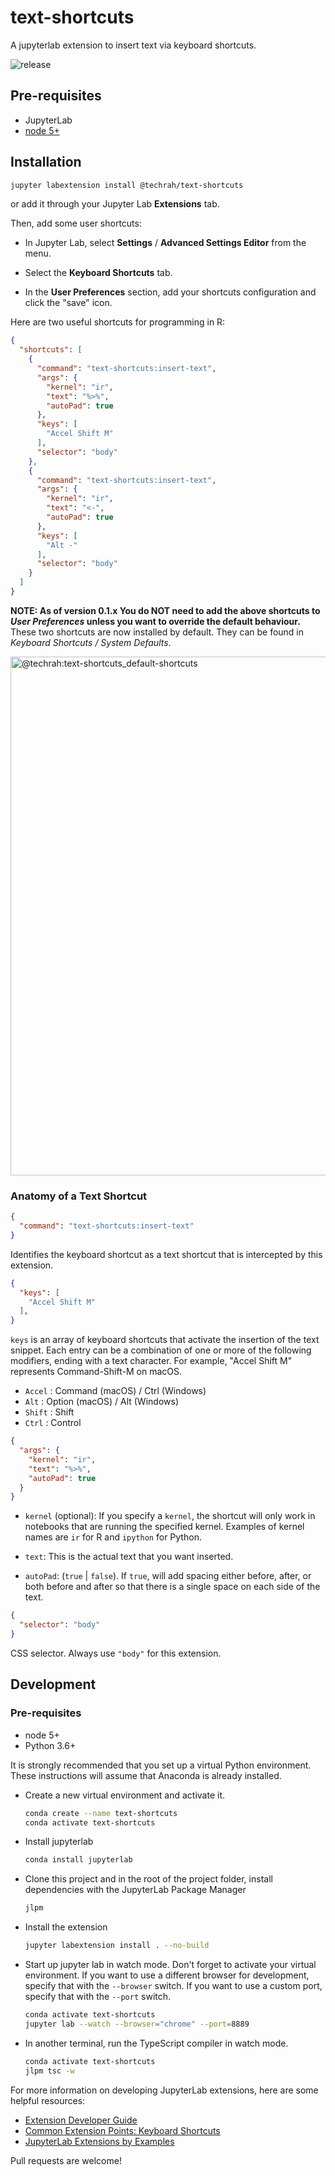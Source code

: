 # text-shortcuts

A jupyterlab extension to insert text via keyboard shortcuts.

![release](https://github.com/ryanhomer/jupyterext-text-shortcuts/workflows/release/badge.svg?branch=master)

## Pre-requisites

* JupyterLab
* [node 5+](https://nodejs.org)

## Installation

```bash
jupyter labextension install @techrah/text-shortcuts
```

or add it through your Jupyter Lab **Extensions** tab.

Then, add some user shortcuts:

- In Jupyter Lab, select **Settings** / **Advanced Settings Editor** from the menu.

- Select the **Keyboard Shortcuts** tab.

- In the **User Preferences** section, add your shortcuts configuration and click the "save" icon.

Here are two useful shortcuts for programming in R:

```json
{
  "shortcuts": [
    {
      "command": "text-shortcuts:insert-text",
      "args": {
        "kernel": "ir",
        "text": "%>%",
        "autoPad": true
      },
      "keys": [
        "Accel Shift M"
      ],
      "selector": "body"
    },
    {
      "command": "text-shortcuts:insert-text",
      "args": {
        "kernel": "ir",
        "text": "<-",
        "autoPad": true
      },
      "keys": [
        "Alt -"
      ],
      "selector": "body"
    }
  ]
}
```

**NOTE: As of version 0.1.x You do NOT need to add the above shortcuts to _User Preferences_ unless you want to override the default behaviour.** These two shortcuts are now installed by default. They can be found in _Keyboard Shortcuts / System Defaults_.

<img width="830" alt="@techrah:text-shortcuts_default-shortcuts" src="https://user-images.githubusercontent.com/600471/90961403-86083e00-e45d-11ea-85d7-c98c2b1cd2c9.png">

### Anatomy of a Text Shortcut

```json
{
  "command": "text-shortcuts:insert-text"
}
```

Identifies the keyboard shortcut as a text shortcut that is intercepted by this extension.

```json
{
  "keys": [
    "Accel Shift M"
  ],
}
```

`keys` is an array of keyboard shortcuts that activate the insertion of the text snippet. Each entry can be a combination of one or more of the following modifiers, ending with a text character. For example, "Accel Shift M" represents Command-Shift-M on macOS.

- `Accel` : Command (macOS) / Ctrl (Windows)
- `Alt`   : Option (macOS)  / Alt (Windows)
- `Shift` : Shift
- `Ctrl`  : Control

```json
{
  "args": {
    "kernel": "ir",
    "text": "%>%",
    "autoPad": true
  }
}
```

- `kernel` (optional): If you specify a `kernel`, the shortcut will only work in notebooks that are running the specified kernel. Examples of kernel names are `ir` for R and `ipython` for Python.

- `text`: This is the actual text that you want inserted.

- `autoPad`: (`true` | `false`). If `true`, will add spacing either before, after, or both before and after so that there is a single space on each side of the text.

```json
{
  "selector": "body"
}
```

CSS selector. Always use `"body"` for this extension.

## Development

### Pre-requisites

- node 5+
- Python 3.6+

It is strongly recommended that you set up a virtual Python environment. These instructions will assume that Anaconda is already installed.

- Create a new virtual environment and activate it.

  ```bash
  conda create --name text-shortcuts
  conda activate text-shortcuts
  ```

- Install jupyterlab

  ```bash
  conda install jupyterlab
  ```

- Clone this project and in the root of the project folder, install dependencies with the JupyterLab Package Manager

  ```bash
  jlpm
  ```

- Install the extension

  ```bash
  jupyter labextension install . --no-build
  ```

- Start up jupyter lab in watch mode. Don't forget to activate your virtual environment. If you want to use a different browser for development, specify that with the `--browser` switch. If you want to use a custom port, specify that with the `--port` switch.

  ```bash
  conda activate text-shortcuts
  jupyter lab --watch --browser="chrome" --port=8889
  ```

- In another terminal, run the TypeScript compiler in watch mode.

  ```bash
  conda activate text-shortcuts
  jlpm tsc -w
  ```

For more information on developing JupyterLab extensions, here are some helpful resources:

- [Extension Developer Guide](https://jupyterlab.readthedocs.io/en/stable/developer/extension_dev.html)
- [Common Extension Points: Keyboard Shortcuts](https://jupyterlab.readthedocs.io/en/stable/developer/extension_points.html#keyboard-shortcuts)
- [JupyterLab Extensions by Examples](https://github.com/jupyterlab/extension-examples)

Pull requests are welcome!
